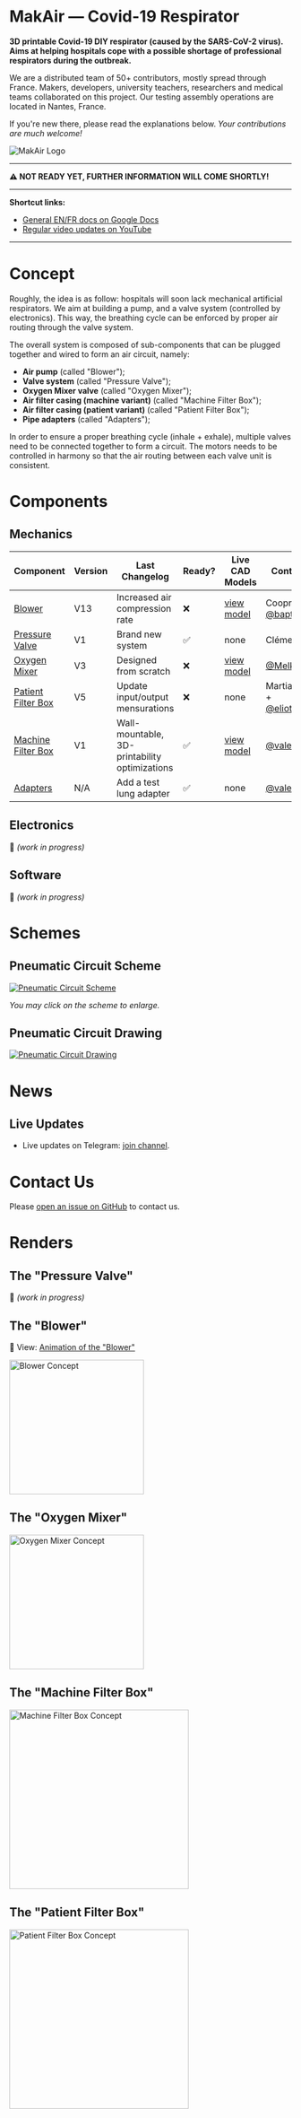 MakAir — Covid-19 Respirator
=====

**3D printable Covid-19 DIY respirator (caused by the SARS-CoV-2 virus). Aims at helping hospitals cope with a possible shortage of professional respirators during the outbreak.**

We are a distributed team of 50+ contributors, mostly spread through France. Makers, developers, university teachers, researchers and medical teams collaborated on this project. Our testing assembly operations are located in Nantes, France.

If you're new there, please read the explanations below. _Your contributions are much welcome!_

![MakAir Logo](./res/brand/logo-readme.png)

---

**⚠️ NOT READY YET, FURTHER INFORMATION WILL COME SHORTLY!**

---

**Shortcut links:**

* [General EN/FR docs on Google Docs](https://docs.google.com/document/d/1l1nt0o93kdfcmPygp1k6NYKrwIb_uN01kcBAfovy2dE/edit)
* [Regular video updates on YouTube](https://www.youtube.com/channel/UCcf_3KXjeJSMz39J6gsyTSg)

---

# Concept

Roughly, the idea is as follow: hospitals will soon lack mechanical artificial respirators. We aim at building a pump, and a valve system (controlled by electronics). This way, the breathing cycle can be enforced by proper air routing through the valve system.

The overall system is composed of sub-components that can be plugged together and wired to form an air circuit, namely:

- **Air pump** (called "Blower");
- **Valve system** (called "Pressure Valve");
- **Oxygen Mixer valve** (called "Oxygen Mixer");
- **Air filter casing (machine variant)** (called "Machine Filter Box");
- **Air filter casing (patient variant)** (called "Patient Filter Box");
- **Pipe adapters** (called "Adapters");

In order to ensure a proper breathing cycle (inhale + exhale), multiple valves need to be connected together to form a circuit. The motors needs to be controlled in harmony so that the air routing between each valve unit is consistent.

# Components

## Mechanics

| Component | Version | Last Changelog | Ready? | Live CAD Models | Contributors |
| --------- | ------- | -------------- | ------ | --------------- | ------------ |
| [Blower](./src/components/blower) | V13 | Increased air compression rate | ❌ | [view model](https://a360.co/2UsIdDU) | Cooprint + [@baptistejamin](https://github.com/baptistejamin)
| [Pressure Valve](./src/components/pressure-valve) | V1 | Brand new system | ✅ | none | Clément Niclot
| [Oxygen Mixer](./src/components/oxygen-mixer) | V3 | Designed from scratch | ❌ | [view model](https://a360.co/2vV5s18) | [@Melkaz](https://github.com/Melkaz)
| [Patient Filter Box](./src/components/patient-filter-box) | V5 | Update input/output mensurations | ❌ | none | Martial Medjber + [@eliottvincent](https://github.com/eliottvincent)
| [Machine Filter Box](./src/components/machine-filter-box) | V1 | Wall-mountable, 3D-printability optimizations | ✅ | [view model](https://a360.co/2Utff87) | [@valeriansaliou](https://github.com/valeriansaliou)
| [Adapters](./src/components/adapters) | N/A | Add a test lung adapter | ✅ | none | [@valeriansaliou](https://github.com/valeriansaliou)


## Electronics

🚧 _(work in progress)_

## Software

🚧 _(work in progress)_

# Schemes

## Pneumatic Circuit Scheme

[![Pneumatic Circuit Scheme](./docs/Pneumatics/Pneumatic%20Circuit/Pneumatic%20Circuit.png)](./docs/Pneumatics/Pneumatic%20Circuit/Pneumatic%20Circuit.png)

_You may click on the scheme to enlarge._

## Pneumatic Circuit Drawing

[![Pneumatic Circuit Drawing](./docs/Pneumatics/Pneumatic%20Circuit/Pneumatics%20Drawing.jpg)](./docs/Pneumatics/Pneumatic%20Circuit/Pneumatics%20Drawing.jpg)

# News

## Live Updates

* Live updates on Telegram: [join channel](https://t.me/joinchat/AAAAAE_99-k7pKZur-GXCQ).

# Contact Us

Please [open an issue on GitHub](https://github.com/covid-response-projects/covid-respirator/issues/new) to contact us.

# Renders

## The "Pressure Valve"

🚧 _(work in progress)_

## The "Blower"

🎦 View: [Animation of the "Blower"](./src/components/blower/fdm/schemes/Blower%20(Animation%201).mp4)

<img alt="Blower Concept" src="./src/components/blower/fdm/schemes/Blower%20(Render%201).png" height="240">

## The "Oxygen Mixer"

<img alt="Oxygen Mixer Concept" src="./src/components/oxygen-mixer/fdm/schemes/oxygen_mixer_v3_render.png" height="240">

## The "Machine Filter Box"

<img alt="Machine Filter Box Concept" src="./src/components/machine-filter-box/fdm/schemes/V1/Filter%20Box%20(Render%201).png" height="320">

## The "Patient Filter Box"

<img alt="Patient Filter Box Concept" src="./src/components/patient-filter-box/fdm/schemes/V4/Filter%20Box%20(Instructions).JPG" height="320">
